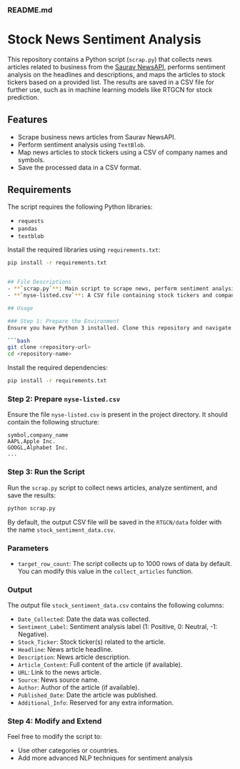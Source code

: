 ### README.md

# Stock News Sentiment Analysis

This repository contains a Python script (`scrap.py`) that collects news articles related to business from the [Saurav NewsAPI](https://saurav.tech/NewsAPI/), performs sentiment analysis on the headlines and descriptions, and maps the articles to stock tickers based on a provided list. The results are saved in a CSV file for further use, such as in machine learning models like RTGCN for stock prediction.

## Features
- Scrape business news articles from Saurav NewsAPI.
- Perform sentiment analysis using `TextBlob`.
- Map news articles to stock tickers using a CSV of company names and symbols.
- Save the processed data in a CSV format.

## Requirements
The script requires the following Python libraries:
- `requests`
- `pandas`
- `textblob`

Install the required libraries using `requirements.txt`:

```bash
pip install -r requirements.txt


## File Descriptions
- **`scrap.py`**: Main script to scrape news, perform sentiment analysis, and save data.
- **`nyse-listed.csv`**: A CSV file containing stock tickers and company names. Used to map news articles to stock tickers.

## Usage

### Step 1: Prepare the Environment
Ensure you have Python 3 installed. Clone this repository and navigate to the project directory:

```bash
git clone <repository-url>
cd <repository-name>
```

Install the required dependencies:

```bash
pip install -r requirements.txt
```

### Step 2: Prepare `nyse-listed.csv`
Ensure the file `nyse-listed.csv` is present in the project directory. It should contain the following structure:

```
symbol,company_name
AAPL,Apple Inc.
GOOGL,Alphabet Inc.
...
```

### Step 3: Run the Script
Run the `scrap.py` script to collect news articles, analyze sentiment, and save the results:

```bash
python scrap.py
```

By default, the output CSV file will be saved in the `RTGCN/data` folder with the name `stock_sentiment_data.csv`.

### Parameters
- `target_row_count`: The script collects up to 1000 rows of data by default. You can modify this value in the `collect_articles` function.

### Output
The output file `stock_sentiment_data.csv` contains the following columns:
- `Date_Collected`: Date the data was collected.
- `Sentiment_Label`: Sentiment analysis label (1: Positive, 0: Neutral, -1: Negative).
- `Stock_Ticker`: Stock ticker(s) related to the article.
- `Headline`: News article headline.
- `Description`: News article description.
- `Article_Content`: Full content of the article (if available).
- `URL`: Link to the news article.
- `Source`: News source name.
- `Author`: Author of the article (if available).
- `Published_Date`: Date the article was published.
- `Additional_Info`: Reserved for any extra information.

### Step 4: Modify and Extend
Feel free to modify the script to:
- Use other categories or countries.
- Add more advanced NLP techniques for sentiment analysis
